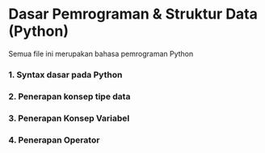 
# Dasar Pemrograman & Struktur Data (Python)

Semua file ini merupakan bahasa pemrograman Python


### 1. Syntax dasar pada Python
### 2. Penerapan konsep tipe data
### 3. Penerapan Konsep Variabel
### 4. Penerapan Operator
